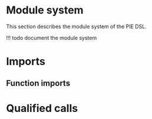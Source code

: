 # Module system

This section describes the module system of the PIE DSL.

!!! todo
    document the module system


# Imports
## Function imports


# Qualified calls
